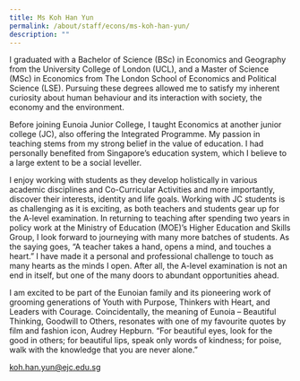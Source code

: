 ```yaml
---
title: Ms Koh Han Yun
permalink: /about/staff/econs/ms-koh-han-yun/
description: ""
---
```



I graduated with a Bachelor of Science (BSc) in Economics and Geography from the University College of London (UCL), and a Master of Science (MSc) in Economics from The London School of Economics and Political Science (LSE). Pursuing these degrees allowed me to satisfy my inherent curiosity about human behaviour and its interaction with society, the economy and the environment.

Before joining Eunoia Junior College, I taught Economics at another junior college (JC), also offering the Integrated Programme. My passion in teaching stems from my strong belief in the value of education. I had personally benefited from Singapore’s education system, which I believe to a large extent to be a social leveller.

I enjoy working with students as they develop holistically in various academic disciplines and Co-Curricular Activities and more importantly, discover their interests, identity and life goals. Working with JC students is as challenging as it is exciting, as both teachers and students gear up for the A-level examination. In returning to teaching after spending two years in policy work at the Ministry of Education (MOE)’s Higher Education and Skills Group, I look forward to journeying with many more batches of students. As the saying goes, “A teacher takes a hand, opens a mind, and touches a heart.” I have made it a personal and professional challenge to touch as many hearts as the minds I open. After all, the A-level examination is not an end in itself, but one of the many doors to abundant opportunities ahead.

I am excited to be part of the Eunoian family and its pioneering work of grooming generations of Youth with Purpose, Thinkers with Heart, and Leaders with Courage. Coincidentally, the meaning of Eunoia – Beautiful Thinking, Goodwill to Others, resonates with one of my favourite quotes by film and fashion icon, Audrey Hepburn. “For beautiful eyes, look for the good in others; for beautiful lips, speak only words of kindness; for poise, walk with the knowledge that you are never alone.”

[koh.han.yun@ejc.edu.sg](mailto:koh.han.yun@ejc.edu.sg)